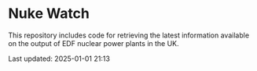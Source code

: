 # Nuke Watch

This repository includes code for retrieving the latest information available on the output of EDF nuclear power plants in the UK.

Last updated: 2025-01-01 21:13